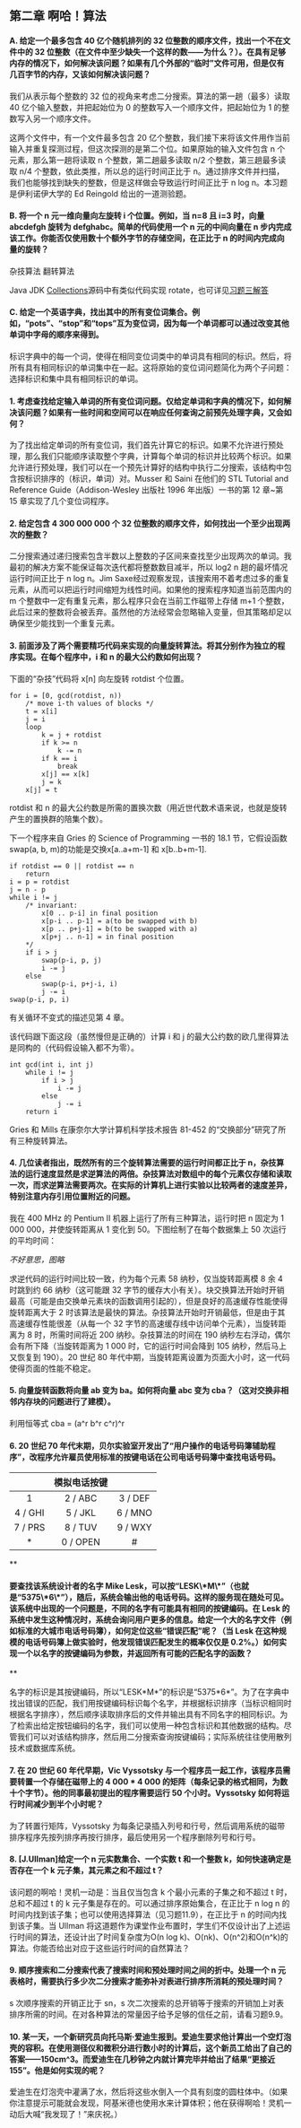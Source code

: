 ## 第二章 啊哈！算法

**<h4 id = "A">A. 给定一个最多包含 40 亿个随机排列的 32 位整数的顺序文件，找出一个不在文件中的 32 位整数（在文件中至少缺失一个这样的数——为什么？）。在具有足够内存的情况下，如何解决该问题？如果有几个外部的“临时”文件可用，但是仅有几百字节的内存，又该如何解决该问题？</h4>**

我们从表示每个整数的 32 位的视角来考虑二分搜索。算法的第一趟（最多）读取 40 亿个输入整数，并把起始位为 0 的整数写入一个顺序文件，把起始位为 1 的整数写入另一个顺序文件。

这两个文件中，有一个文件最多包含 20 亿个整数，我们接下来将该文件用作当前输入并重复探测过程，但这次探测的是第二个位。如果原始的输入文件包含 n 个元素，那么第一趟将读取 n 个整数，第二趟最多读取 n/2 个整数，第三趟最多读取 n/4 个整数，依此类推，所以总的运行时间正比于 n。通过排序文件并扫描，我们也能够找到缺失的整数，但是这样做会导致运行时间正比于 n log n。本习题是伊利诺伊大学的 Ed Reingold 给出的一道测验题。

**<h4 id = "B">B. 将一个 n 元一维向量向左旋转 i 个位置。例如，当 n=8 且 i=3 时，向量abcdefgh 旋转为 defghabc。简单的代码使用一个 n 元的中间向量在 n 步内完成该工作。你能否仅使用数十个额外字节的存储空间，在正比于 n 的时间内完成向量的旋转？</h4>**

杂技算法 翻转算法

Java JDK [Collections](https://github.com/Folgerjun/jdk1.8.0_162_src/blob/master/java/util/Collections.java)源码中有类似代码实现 rotate，也可详见[习题三解答](#3)

**<h4 id = "C">C. 给定一个英语字典，找出其中的所有变位词集合。例如，“pots”、“stop”和“tops”互为变位词，因为每一个单词都可以通过改变其他单词中字母的顺序来得到。</h4>**

标识字典中的每一个词，使得在相同变位词类中的单词具有相同的标识。然后，将所有具有相同标识的单词集中在一起。这将原始的变位词问题简化为两个子问题：选择标识和集中具有相同标识的单词。

**<h4 id = "1">1. 考虑查找给定输入单词的所有变位词问题。仅给定单词和字典的情况下，如何解决该问题？如果有一些时间和空间可以在响应任何查询之前预先处理字典，又会如何？</h4>** 

为了找出给定单词的所有变位词，我们首先计算它的标识。如果不允许进行预处理，那么我们只能顺序读取整个字典，计算每个单词的标识并比较两个标识。如果允许进行预处理，我们可以在一个预先计算好的结构中执行二分搜索，该结构中包含按标识排序的（标识，单词）对。Musser 和 Saini 在他们的 STL Tutorial and Reference Guide（Addison-Wesley 出版社 1996 年出版）一书的第 12 章~第 15 章实现了几个变位词程序。

**<h4 id = "2">2. 给定包含 4 300 000 000 个 32 位整数的顺序文件，如何找出一个至少出现两次的整数？</h4>** 

二分搜索通过递归搜索包含半数以上整数的子区间来查找至少出现两次的单词。我最初的解决方案不能保证每次迭代都将整数数目减半，所以 log2 n 趟的最坏情况运行时间正比于 n log n。Jim Saxe经过观察发现，该搜索用不着考虑过多的重复元素，从而可以把运行时间缩短为线性时间。如果他的搜索程序知道当前范围内的 m 个整数中一定有重复元素，那么程序只会在当前工作磁带上存储 m+1 个整数，此后过来的整数将会被丢弃。虽然他的方法经常会忽略输入变量，但其策略却足以确保至少能找到一个重复元素。

**<h4 id = "3">3. 前面涉及了两个需要精巧代码来实现的向量旋转算法。将其分别作为独立的程序实现。在每个程序中，i 和 n 的最大公约数如何出现？</h4>** 

下面的“杂技”代码将 x[n] 向左旋转 rotdist 个位置。
```
for i = [0, gcd(rotdist, n))
    /* move i-th values of blocks */
    t = x[i]
    j = i
    loop
        k = j + rotdist
        if k >= n
            k -= n
        if k == i
            break
        x[j] == x[k]
        j = k
    x[j] = t
```
rotdist 和 n 的最大公约数是所需的置换次数（用近世代数术语来说，也就是旋转产生的置换群的陪集个数）。

下一个程序来自 Gries 的 Science of Programming 一书的 18.1 节，它假设函数 swap(a, b, m)的功能是交换x[a..a+m-1] 和 x[b..b+m-1].
```
if rotdist == 0 || rotdist == n
    return
i = p = rotdist
j = n - p
while i != j
    /* invariant:
        x[0 .. p-i] in final position
        x[p-i .. p-1] = a(to be swapped with b)
        x[p .. p+j-1] = b(to be swapped with a)
        x[p+j .. n-1] = in final position
    */
    if i > j
        swap(p-i, p, j)
        i -= j
    else
        swap(p-i, p+j-i, i)
        j -= i
swap(p-i, p, i)
```
有关循环不变式的描述见第 4 章。

该代码跟下面这段（虽然慢但是正确的）计算 i 和 j 的最大公约数的欧几里得算法是同构的（代码假设输入都不为零）。
```
int gcd(int i, int j)
    while i != j
        if i > j
            i -= j
        else
            j -= i
    return i
```
Gries 和 Mills 在康奈尔大学计算机科学技术报告 81-452 的“交换部分”研究了所有三种旋转算法。

**<h4 id = "4">4. 几位读者指出，既然所有的三个旋转算法需要的运行时间都正比于 n，杂技算法的运行速度显然是求逆算法的两倍。杂技算法对数组中的每个元素仅存储和读取一次，而求逆算法需要两次。在实际的计算机上进行实验以比较两者的速度差异，特别注意内存引用位置附近的问题。</h4>** 

我在 400 MHz 的 Pentium II 机器上运行了所有三种算法，运行时把 n 固定为 1 000 000，并使旋转距离从 1 变化到 50。下图绘制了在每个数据集上 50 次运行的平均时间：

*不好意思，图略*

求逆代码的运行时间比较一致，约为每个元素 58 纳秒，仅当旋转距离模 8 余 4 时跳到约 66 纳秒（这可能跟 32 字节的缓存大小有关）。块交换算法开始时开销最高（可能是由交换单元素块的函数调用引起的），但是良好的高速缓存性能使得旋转距离大于 2 时该算法是最快的算法。杂技算法开始时开销最低，但是由于其高速缓存性能很差（从每一个 32 字节的高速缓存线中访问单个元素），当旋转距离为 8 时，所需时间将近 200 纳秒。杂技算法的时间在 190 纳秒左右浮动，偶尔会有所下降（当旋转距离为 1 000 时，它的运行时间会降到 105 纳秒，然后马上又恢复到 190）。20 世纪 80 年代中期，当旋转距离设置为页面大小时，这一代码使得页面的性能不稳定。

**<h4 id = "5">5. 向量旋转函数将向量 ab 变为 ba。如何将向量 abc 变为 cba？（这对交换非相邻内存块的问题进行了建模）。</h4>** 

利用恒等式 cba = (a^r b^r c^r)^r

**<h4 id = "6">6. 20 世纪 70 年代末期，贝尔实验室开发出了“用户操作的电话号码簿辅助程序”，改程序允许雇员使用标准的按键电话在公司电话号码簿中查找电话号码。</h4>**

<center>

||模拟电话按键||
|:-:|:-:|:-:|
|1|2 / ABC|3 / DEF|
|4 / GHI|5 / JKL|6 / MNO|
|7 / PRS|8 / TUV|9 / WXY|
|*|0 / OPEN|#|

</center>
**<h4>要查找该系统设计者的名字 Mike Lesk，可以按“LESK\*M\*”（也就是“5375\*6\*”），随后，系统会输出他的电话号码。这样的服务现在随处可见。该系统中出现的一个问题是，不同的名字有可能具有相同的按键编码。在 Lesk 的系统中发生这种情况时，系统会询问用户更多的信息。给定一个大的名字文件（例如标准的大城市电话号码簿），如何定位这些“错误匹配”呢？（当 Lesk 在这种规模的电话号码簿上做实验时，他发现错误匹配发生的概率仅仅是 0.2%。）如何实现一个以名字的按键编码为参数，并返回所有可能的匹配名字的函数？</h4>**

名字的标识是其按键编码，所以“LESK\*M\*”的标识是“5375\*6\*”。为了在字典中找出错误的匹配，我们用按键编码标识每个名字，并根据标识排序（当标识相同时根据名字排序），然后顺序读取排序后的文件并输出具有不同名字的相同标识。为了检索出给定按钮编码的名字，我们可以使用一种包含标识和其他数据的结构。尽管我们可以对该结构排序，然后用二分搜索查询按键编码；实际系统往往使用散列技术或数据库系统。

**<h4 id = "7">7. 在 20 世纪 60 年代早期，Vic Vyssotsky 与一个程序员一起工作，该程序员需要转置一个存储在磁带上的 4 000 * 4 000 的矩阵（每条记录的格式相同，为数十个字节）。他的同事最初提出的程序需要运行 50 个小时。Vyssotsky 如何将运行时间减少到半个小时呢？</h4>** 

为了转置行矩阵，Vyssotsky 为每条记录插入列号和行号，然后调用系统的磁带排序程序先按列排序再按行排序，最后使用另一个程序删除列号和行号。

**<h4 id = "8">8. [J.Ullman]给定一个 n 元实数集合、一个实数 t 和一个整数 k，如何快速确定是否存在一个 k 元子集，其元素之和不超过 t？</h4>** 

该问题的啊哈！灵机一动是：当且仅当包含 k 个最小元素的子集之和不超过 t 时，总和不超过 t 的 k 元子集是存在的。可以通过排序原始集合，在正比于 n log n 的时间内找到该子集；也可以使用选择算法（见习题11.9），在正比于 n 的时间内找到该子集。当 Ullman 将这道题作为课堂作业布置时，学生们不仅设计出了上述运行时间的算法，还设计出了时间复杂度为O(n log k)、O(nk)、O(n^2)和O(n^k)的算法。你能否给出对应于这些运行时间的自然算法？

**<h4 id = "9">9. 顺序搜索和二分搜索代表了搜索时间和预处理时间之间的折中。处理一个 n 元表格时，需要执行多少次二分搜索才能弥补对表进行排序所消耗的预处理时间？</h4>** 

s 次顺序搜索的开销正比于 sn，s 次二次搜索的总开销等于搜索的开销加上对表排序所需的时间。在对各种算法的常量因子给予足够的信任之前，请看习题9.9。

**<h4 id = "10">10. 某一天，一个新研究员向托马斯·爱迪生报到。爱迪生要求他计算出一个空灯泡壳的容积。在使用测径仪和微积分进行数小时的计算后，这个新员工给出了自己的答案——150cm^3。而爱迪生在几秒钟之内就计算完毕并给出了结果“更接近155”。他是如何实现的呢？</h4>** 

爱迪生在灯泡壳中灌满了水，然后将这些水倒入一个具有刻度的圆柱体中。（如果你注意提示可能就会发现，阿基米德也使用水来计算体积；他在获得啊哈！灵机一动后大喊“我发现了！”来庆祝。）